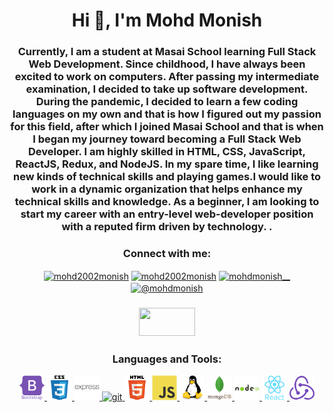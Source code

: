 <h1 align="center">Hi 👋, I'm Mohd Monish</h1>
<h3 align="center">Currently, I am a student at Masai School learning Full Stack Web Development. Since childhood, I have always been excited to work on computers. After passing my intermediate examination, I decided to take up software development. During the pandemic, I decided to learn a few coding languages on my own and that is how I figured out my passion for this field, after which I joined Masai School and that is when I began my journey toward becoming a Full Stack Web Developer. I am highly skilled in HTML, CSS, JavaScript, ReactJS, Redux, and NodeJS. In my spare time, I like learning new kinds of technical skills and playing games.I would like to work in a dynamic organization that helps enhance my technical skills and knowledge. As a beginner, I am looking to start my career with an entry-level web-developer position with a reputed firm driven by technology. .</h3>


<h3 align="center">Connect with me:</h3>
<p align="center">
<a href="https://twitter.com/mohd2002monish" target="blank"><img align="center" src="https://raw.githubusercontent.com/rahuldkjain/github-profile-readme-generator/master/src/images/icons/Social/twitter.svg" alt="mohd2002monish" height="30" width="40" /></a>
<a href="https://linkedin.com/in/mohd2002monish" target="blank"><img align="center" src="https://raw.githubusercontent.com/rahuldkjain/github-profile-readme-generator/master/src/images/icons/Social/linked-in-alt.svg" alt="mohd2002monish" height="30" width="40" /></a>
<a href="https://instagram.com/mohdmonish__" target="blank"><img align="center" src="https://raw.githubusercontent.com/rahuldkjain/github-profile-readme-generator/master/src/images/icons/Social/instagram.svg" alt="mohdmonish__" height="30" width="40" /></a>
<a href="https://medium.com/@mohdmonish" target="blank"><img align="center" src="https://raw.githubusercontent.com/rahuldkjain/github-profile-readme-generator/master/src/images/icons/Social/medium.svg" alt="@mohdmonish" height="30" width="40" /></a>
</p>
 <h3 align="center"> <a href ="https://mohd-monish.netlify.app/"><img src="https://lh3.googleusercontent.com/iNbpjYH6KiWhgnOdo-N0xZroGnsqjmIrn7EmNb5hKRVfA_JBTX_xGY1fHylcWu5XjK0KvA=s152" height="45" width="90" /></a></h3>
<h3 align="center">Languages and Tools:</h3>
<p align="center"> <a href="https://getbootstrap.com" target="_blank" rel="noreferrer"> <img src="https://raw.githubusercontent.com/devicons/devicon/master/icons/bootstrap/bootstrap-plain-wordmark.svg" alt="bootstrap" width="40" height="40"/> </a> <a href="https://www.w3schools.com/css/" target="_blank" rel="noreferrer"> <img src="https://raw.githubusercontent.com/devicons/devicon/master/icons/css3/css3-original-wordmark.svg" alt="css3" width="40" height="40"/> </a> <a href="https://expressjs.com" target="_blank" rel="noreferrer"> <img src="https://raw.githubusercontent.com/devicons/devicon/master/icons/express/express-original-wordmark.svg" alt="express" width="40" height="40"/> </a> <a href="https://git-scm.com/" target="_blank" rel="noreferrer"> <img src="https://www.vectorlogo.zone/logos/git-scm/git-scm-icon.svg" alt="git" width="40" height="40"/> </a> <a href="https://www.w3.org/html/" target="_blank" rel="noreferrer"> <img src="https://raw.githubusercontent.com/devicons/devicon/master/icons/html5/html5-original-wordmark.svg" alt="html5" width="40" height="40"/> </a> <a href="https://developer.mozilla.org/en-US/docs/Web/JavaScript" target="_blank" rel="noreferrer"> <img src="https://raw.githubusercontent.com/devicons/devicon/master/icons/javascript/javascript-original.svg" alt="javascript" width="40" height="40"/> </a> <a href="https://www.linux.org/" target="_blank" rel="noreferrer"> <img src="https://raw.githubusercontent.com/devicons/devicon/master/icons/linux/linux-original.svg" alt="linux" width="40" height="40"/> </a> <a href="https://www.mongodb.com/" target="_blank" rel="noreferrer"> <img src="https://raw.githubusercontent.com/devicons/devicon/master/icons/mongodb/mongodb-original-wordmark.svg" alt="mongodb" width="40" height="40"/> </a> <a href="https://nodejs.org" target="_blank" rel="noreferrer"> <img src="https://raw.githubusercontent.com/devicons/devicon/master/icons/nodejs/nodejs-original-wordmark.svg" alt="nodejs" width="40" height="40"/> </a> <a href="https://reactjs.org/" target="_blank" rel="noreferrer"> <img src="https://raw.githubusercontent.com/devicons/devicon/master/icons/react/react-original-wordmark.svg" alt="react" width="40" height="40"/> </a> <a href="https://redux.js.org" target="_blank" rel="noreferrer"> <img src="https://raw.githubusercontent.com/devicons/devicon/master/icons/redux/redux-original.svg" alt="redux" width="40" height="40"/> </a> </p>



